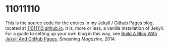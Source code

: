 # 11011110

<!--
The lack of YAML at the top of this file is deliberate.
It is intended to show up only for the GitHub source code for the blog,
not on the blog itself.
-->

This is the source code for the entries in my [Jekyll](https://jekyllrb.com/) / [Github Pages](https://pages.github.com/) blog, located at [11011110.github.io](https://11011110.github.io/blog). It is, more or less, a vanilla installation of Jekyll. For a guide to setting up your own blog in this way, see [Build A Blog With Jekyll And GitHub Pages](https://www.smashingmagazine.com/2014/08/build-blog-jekyll-github-pages/), _Smashing Magazine_, 2014.